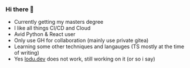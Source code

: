 ### Hi there 👋

- Currently getting my masters degree
- I like all things CI/CD and Cloud
- Avid Python & React user
- Only use GH for collaboration (mainly use private gitea)
- Learning some other techniques and langauges (TS mostly at the time of writing)
- Yes [lodu.dev](https://lodu.dev) does not work, still working on it (or so i say)

<!--
**lodu/lodu** is a ✨ _special_ ✨ repository because its `README.md` (this file) appears on your GitHub profile.

Here are some ideas to get you started:

- 🔭 I’m currently working on ...
- 🌱 I’m currently learning ...
- 👯 I’m looking to collaborate on ...
- 🤔 I’m looking for help with ...
- 💬 Ask me about ...
- 📫 How to reach me: ...
- 😄 Pronouns: ...
- ⚡ Fun fact: ...
-->
